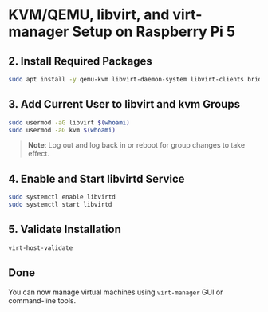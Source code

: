 # KVM/QEMU, libvirt, and virt-manager Setup on Raspberry Pi 5

## 2. Install Required Packages

```bash
sudo apt install -y qemu-kvm libvirt-daemon-system libvirt-clients bridge-utils virtinst virt-manager
```

## 3. Add Current User to libvirt and kvm Groups

```bash
sudo usermod -aG libvirt $(whoami)
sudo usermod -aG kvm $(whoami)
```

> **Note**: Log out and log back in or reboot for group changes to take effect.

## 4. Enable and Start libvirtd Service

```bash
sudo systemctl enable libvirtd
sudo systemctl start libvirtd
```

## 5. Validate Installation

```bash
virt-host-validate
```

## Done

You can now manage virtual machines using `virt-manager` GUI or command-line tools.
